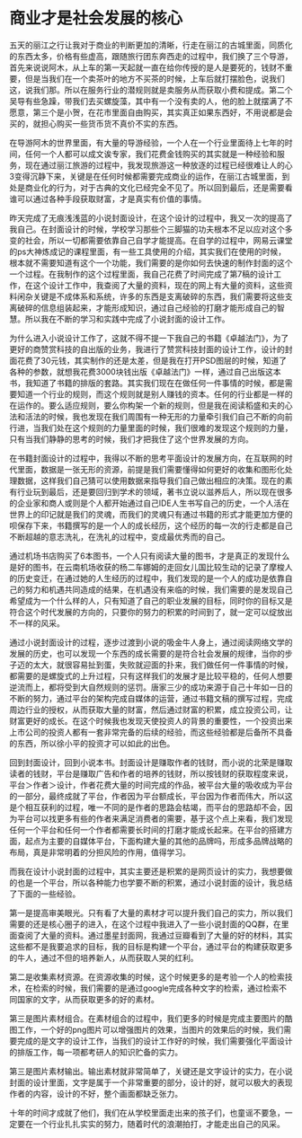 # 商业才是社会发展的核心

五天的丽江之行让我对于商业的判断更加的清晰，行走在丽江的古城里面，同质化的东西太多，价格有些虚高，跟随旅行团东奔西走的过程中，我们换了三个导游，首先来说说阿木，从上车的第一天起就一直在给你传授的是人是要死的，钱财不重要，但是当我们在一个卖茶叶的地方不买茶的时候，上车后就打摆脸色，说我们这，说我们那。所以在服务行业的潜规则就是卖服务从而获取小费和提成。第二个吴导有些急躁，带我们去买螺旋藻，其中有一个没有卖的人，他的脸上就摆满了不愿意，第三个是小贺，在花市里面自由购买，其实真正如果东西好，不用说都是会买的，就担心购买一些货币货不真价不实的东西。

在导游阿木的世界里面，有大量的导游经验，一个人在一个行业里面待上七年的时间，任何一个人都可以成文诶专家，我们花费金钱购买的其实就是一种经验和服务，现在通过丽江旅游的过程中，我发现旅游这一种放逐的过程已经很难让人的心3变得沉静下来，关键是在任何时候都需要完成商业的运作，在丽江古城里面，到处是商业化的行为，对于古典的文化已经完全不见了。所以回到最后，还是需要看谁可以通过各种手段获取财富，才是真实有价值的事情。

昨天完成了无痕浅浅蓝的小说封面设计，在这个设计的过程中，我又一次的提高了我自己。在封面设计的时候，学校学习那些个三脚猫的功夫根本不足以应对这个多变的社会，所以一切都需要依靠自己自学才能提高。在自学的过程中，网易云课堂的ps大神炼成记的课程里面，有一些工具使用的介绍，其实我们在使用的时候，根本就不需要知道有这个一个功能，我们需要的是你如何去快速的制作封面的这个一个过程。在我制作的这个过程里面，我自己花费了时间完成了第7稿的设计工作，在这个设计工作中，我查阅了大量的资料，现在的网上有大量的资料，这些资料闲杂关键是不成体系和系统，许多的东西是支离破碎的东西，我们需要将这些支离破碎的信息组装起来，才能形成知识，通过自己经验的打磨才能形成自己的智慧。所以我在不断的学习和实践中完成了小说封面的设计工作。

为什么进入小说设计工作了，这就不得不提一下我自己的书籍《卓越法门》，为了更好的商赞赏科技的自出版的业务，我进行了赞赏科技封面的设计工作，设计的封面花费了30元钱，其实制作的还是太差，但是我在打开PSD图层的时候，知道了各种的参数，就想我花费3000块钱出版《卓越法门》一样，通过自己出版这本书，我知道了书籍的排版的套路。其实我们现在在做任何一件事情的时候，都是需要知道一个行业的规则，而这个规则就是别人赚钱的资本。任何的行业都是一样的在运作的。要么适应规则，要么你构架一个新的规则，但是我在阅读稻盛和夫的心法和活法的时候，我也发现在我们周围有一种无形的力量牵引我们自己不断的向前行进，当我们处在这个规则的力量里面的时候，我们很难的发现这个规则的力量，只有当我们静静的思考的时候，我们才把我住了这个世界发展的方向。

在书籍封面设计的过程中，我得以不断的思考平面设计的发展方向，在互联网的时代里面，数据是一张无形的资源，前提是我们需要懂得如何更好的收集和图形化处理数据，这样我们自己猜可以使用数据来指导我们自己做出相应的决策。现在的素有行业玩到最后，还是要回归到学术的领域，著书立说以滋养后人，所以现在很多的企业家和商人或则是个人都开始通过自己IDE人生书写自己的历史，一个人活在世界上的印记就是我们的灵魂，而我们的灵魂只有通过书籍的形式才能更加方便的呗保存下来，书籍撰写的是一个人的成长经历，这个经历的每一次的行走都是自己不断超越的意志洗礼，在洗礼的过程中，变成最优秀而的自己。

通过机场书店购买了6本图书，一个人只有阅读大量的图书，才是真正的发现什么是好的图书，在云南机场收获的杨二车娜姆的走回女儿国比较生动的记录了摩梭人的历史变迁，在通过她的人生经历的过程中，我们发现的是一个人的成功是依靠自己的努力和机遇共同造成的结果，在机遇没有来临的时候，我们需要的是发现自己希望成为一个什么样的人，只有知道了自己的职业发展的目标，同时你的目标又是符合这个时代发展的方向的，只要你的努力的积累的时间到了，就一定可以绽放出不一样的风采。

通过小说封面设计的过程，逐步过渡到小说的吸金牛人身上，通过阅读网络文学的发展的历史，也可以发现一个东西的成长需要的是符合社会发展的规律，当你的步子迈的太大，就很容易扯到蛋，失败就迎面的扑来，我们做任何一件事情的时候，都需要的是螺旋式的上升过程，只有这样我们的发展才是比较平稳的，任何人想要逆流而上，都将受到大自然规则的惩罚。唐家三少的成功来源于自己十年如一日的不断的努力，通过平台的架构完成自媒体的运营，通过书籍文稿的撰写过程，完成周边行业的授权，从而获取大量的财富，然后通过财富的积累，成立投资公司，让财富更好的成长。在这个时候我也发现天使投资人的背景的重要性，一个投资出来上市公司的投资人都有一套非常完备的后续的经验，而这些经验都是后备所不具备的东西，所以徐小平的投资才可以如此的出色。

回到封面设计，回到小说本书。封面设计是赚取作者的钱财，而小说的北荣是赚取读者的钱财，平台是赚取广告和作者的培养的钱财，所以按钱财的获取程度来说，平台＞作者＞设计，作者花费大量的时间完成的作品，被平台大量的吸收成为平台的一部分，最终成就了平台，作者因为平台额成长，平台因为作者而伟大，所以这是个相互获利的过程，唯一不同的是作者的思路会枯竭，而平台的思路却不会，因为平台可以找更多有些的作者来满足消费者的需要，基于这个点上来看，我们发现任何一个平台和任何一个作者都需要长时间的打磨才能成长起来。在平台的搭建方面，起点为主要的自媒体平台，下面构建大量的其他的品牌吗，形成多品牌战略的布局，真是非常明着的分担风险的作用，值得学习。

而我在设计小说封面的过程中，其实主要还是积累的是网页设计的实力，我想要做的也是一个平台，所以各种能力也学要不断的积累，通过小说封面的设计，我总结了下面的一些经验。

第一是提高审美眼光。只有看了大量的素材才可以提升我们自己的实力，所以我们需要的还是核心圈子的进入，在这个过程中我进入了一些小说封面的QQ群，在里面查阅了大量的资料。通过墨星封面网，我通过豆瓣看到了大量的好的材料，其实这些都不是我要追求的目标，我的目标是构建一个平台，通过平台的构建获取更多的牛人，通过不但的培养新人，从而获取人哭的红利。

第二是收集素材资源。在资源收集的时候，这个时候更多的是考验一个人的检索技术，在检索的时候，我们需要的是通过google完成各种文字的检索，通过检索不同国家的文字，从而获取更多的好的素材。

第三是图片素材组合。在素材组合的过程中，我们更多的时候是完成主要图片的酷图工作，一个好的png图片可以增强图片的效果，当图片的效果后的时候，我们需要完成的是文字的设计工作，当我们的设计工作好的时候，我们需要强化平面设计的排版工作，每一项都考研人的知识贮备的实力。

第三是图片素材输出。输出素材就非常简单了，关键还是文字设计的实力，在小说封面的设计里面，文字是属于一个非常重要的部分，设计的好，就可以极大的表现作者的内容，设计的不好，整个画面都缺乏张力。

十年的时间才成就了他们，我们在从学校里面走出来的孩子们，也童谣不要急，一定要在一个行业扎扎实实的努力，随着时代的浪潮拍打，才能走出自己的风采。

